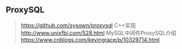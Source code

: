 ## ProxySQL
> https://github.com/sysown/proxysql
> C++实现
> http://www.unixfbi.com/528.html MySQL中间件ProxySQL介绍
> https://www.cnblogs.com/kevingrace/p/10329714.html
